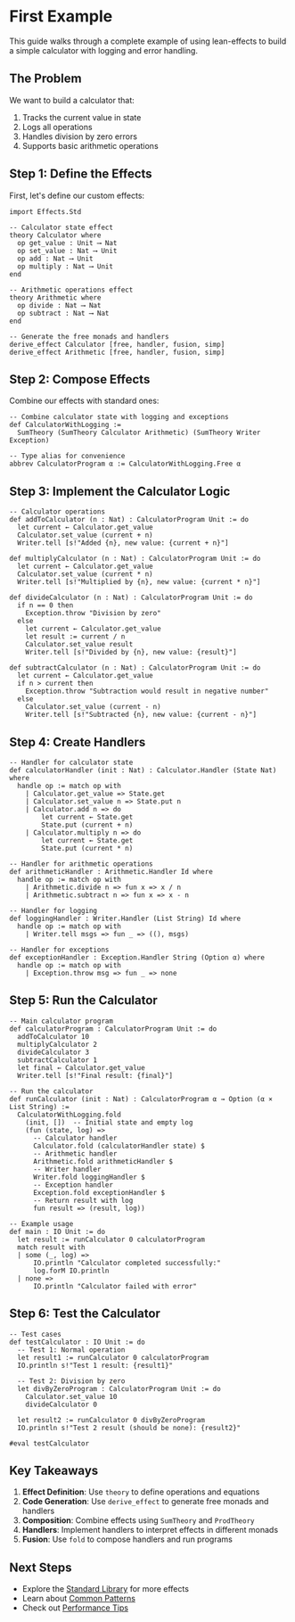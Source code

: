 # First Example

This guide walks through a complete example of using lean-effects to build a simple calculator with logging and error handling.

## The Problem

We want to build a calculator that:
1. Tracks the current value in state
2. Logs all operations
3. Handles division by zero errors
4. Supports basic arithmetic operations

## Step 1: Define the Effects

First, let's define our custom effects:

```lean
import Effects.Std

-- Calculator state effect
theory Calculator where
  op get_value : Unit ⟶ Nat
  op set_value : Nat ⟶ Unit
  op add : Nat ⟶ Unit
  op multiply : Nat ⟶ Unit
end

-- Arithmetic operations effect
theory Arithmetic where
  op divide : Nat ⟶ Nat
  op subtract : Nat ⟶ Nat
end

-- Generate the free monads and handlers
derive_effect Calculator [free, handler, fusion, simp]
derive_effect Arithmetic [free, handler, fusion, simp]
```

## Step 2: Compose Effects

Combine our effects with standard ones:

```lean
-- Combine calculator state with logging and exceptions
def CalculatorWithLogging := 
  SumTheory (SumTheory Calculator Arithmetic) (SumTheory Writer Exception)

-- Type alias for convenience
abbrev CalculatorProgram α := CalculatorWithLogging.Free α
```

## Step 3: Implement the Calculator Logic

```lean
-- Calculator operations
def addToCalculator (n : Nat) : CalculatorProgram Unit := do
  let current ← Calculator.get_value
  Calculator.set_value (current + n)
  Writer.tell [s!"Added {n}, new value: {current + n}"]

def multiplyCalculator (n : Nat) : CalculatorProgram Unit := do
  let current ← Calculator.get_value
  Calculator.set_value (current * n)
  Writer.tell [s!"Multiplied by {n}, new value: {current * n}"]

def divideCalculator (n : Nat) : CalculatorProgram Unit := do
  if n == 0 then
    Exception.throw "Division by zero"
  else
    let current ← Calculator.get_value
    let result := current / n
    Calculator.set_value result
    Writer.tell [s!"Divided by {n}, new value: {result}"]

def subtractCalculator (n : Nat) : CalculatorProgram Unit := do
  let current ← Calculator.get_value
  if n > current then
    Exception.throw "Subtraction would result in negative number"
  else
    Calculator.set_value (current - n)
    Writer.tell [s!"Subtracted {n}, new value: {current - n}"]
```

## Step 4: Create Handlers

```lean
-- Handler for calculator state
def calculatorHandler (init : Nat) : Calculator.Handler (State Nat) where
  handle op := match op with
    | Calculator.get_value => State.get
    | Calculator.set_value n => State.put n
    | Calculator.add n => do
        let current ← State.get
        State.put (current + n)
    | Calculator.multiply n => do
        let current ← State.get
        State.put (current * n)

-- Handler for arithmetic operations
def arithmeticHandler : Arithmetic.Handler Id where
  handle op := match op with
    | Arithmetic.divide n => fun x => x / n
    | Arithmetic.subtract n => fun x => x - n

-- Handler for logging
def loggingHandler : Writer.Handler (List String) Id where
  handle op := match op with
    | Writer.tell msgs => fun _ => ((), msgs)

-- Handler for exceptions
def exceptionHandler : Exception.Handler String (Option α) where
  handle op := match op with
    | Exception.throw msg => fun _ => none
```

## Step 5: Run the Calculator

```lean
-- Main calculator program
def calculatorProgram : CalculatorProgram Unit := do
  addToCalculator 10
  multiplyCalculator 2
  divideCalculator 3
  subtractCalculator 1
  let final ← Calculator.get_value
  Writer.tell [s!"Final result: {final}"]

-- Run the calculator
def runCalculator (init : Nat) : CalculatorProgram α → Option (α × List String) :=
  CalculatorWithLogging.fold 
    (init, [])  -- Initial state and empty log
    (fun (state, log) => 
      -- Calculator handler
      Calculator.fold (calculatorHandler state) $
      -- Arithmetic handler  
      Arithmetic.fold arithmeticHandler $
      -- Writer handler
      Writer.fold loggingHandler $
      -- Exception handler
      Exception.fold exceptionHandler $
      -- Return result with log
      fun result => (result, log))

-- Example usage
def main : IO Unit := do
  let result := runCalculator 0 calculatorProgram
  match result with
  | some (_, log) => 
      IO.println "Calculator completed successfully:"
      log.forM IO.println
  | none => 
      IO.println "Calculator failed with error"
```

## Step 6: Test the Calculator

```lean
-- Test cases
def testCalculator : IO Unit := do
  -- Test 1: Normal operation
  let result1 := runCalculator 0 calculatorProgram
  IO.println s!"Test 1 result: {result1}"
  
  -- Test 2: Division by zero
  let divByZeroProgram : CalculatorProgram Unit := do
    Calculator.set_value 10
    divideCalculator 0
  
  let result2 := runCalculator 0 divByZeroProgram
  IO.println s!"Test 2 result (should be none): {result2}"

#eval testCalculator
```

## Key Takeaways

1. **Effect Definition**: Use `theory` to define operations and equations
2. **Code Generation**: Use `derive_effect` to generate free monads and handlers
3. **Composition**: Combine effects using `SumTheory` and `ProdTheory`
4. **Handlers**: Implement handlers to interpret effects in different monads
5. **Fusion**: Use `fold` to compose handlers and run programs

## Next Steps

- Explore the [Standard Library](api/state.md) for more effects
- Learn about [Common Patterns](cookbook/common-patterns.md)
- Check out [Performance Tips](cookbook/performance.md)